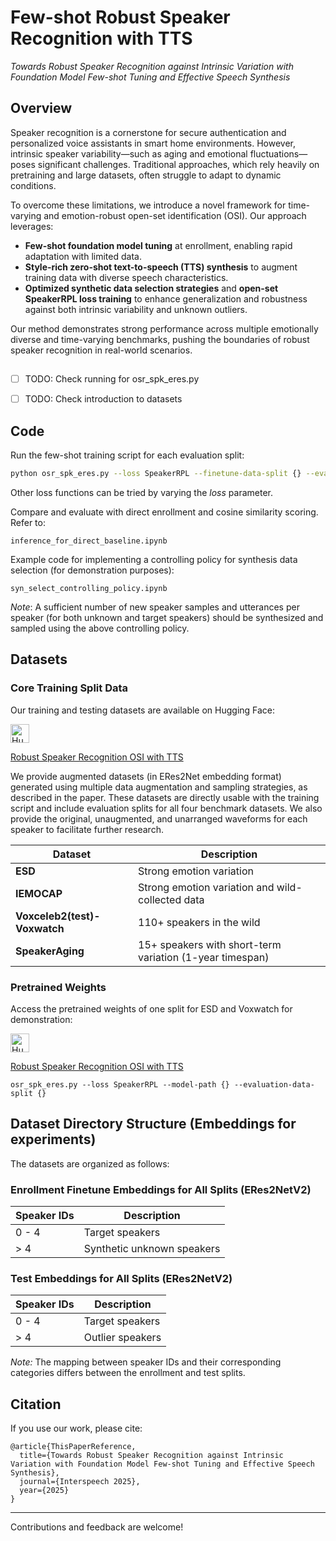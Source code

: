 # Few-shot Robust Speaker Recognition with TTS  
*Towards Robust Speaker Recognition against Intrinsic Variation with Foundation Model Few-shot Tuning and Effective Speech Synthesis*

## Overview

Speaker recognition is a cornerstone for secure authentication and personalized voice assistants in smart home environments. However, intrinsic speaker variability—such as aging and emotional fluctuations—poses significant challenges. Traditional approaches, which rely heavily on pretraining and large datasets, often struggle to adapt to dynamic conditions.

To overcome these limitations, we introduce a novel framework for time-varying and emotion-robust open-set identification (OSI). Our approach leverages:

- **Few-shot foundation model tuning** at enrollment, enabling rapid adaptation with limited data.
- **Style-rich zero-shot text-to-speech (TTS) synthesis** to augment training data with diverse speech characteristics.
- **Optimized synthetic data selection strategies** and **open-set SpeakerRPL loss training** to enhance generalization and robustness against both intrinsic variability and unknown outliers.

Our method demonstrates strong performance across multiple emotionally diverse and time-varying benchmarks, pushing the boundaries of robust speaker recognition in real-world scenarios.
##
- [ ] TODO: Check running for osr_spk_eres.py
- [ ] TODO: Check introduction to datasets


## Code

Run the few-shot training script for each evaluation split:

```bash
python osr_spk_eres.py --loss SpeakerRPL --finetune-data-split {} --evaluation-data-split {}
```

Other loss functions can be tried by varying the *loss* parameter.

Compare and evaluate with direct enrollment and cosine similarity scoring. Refer to:

```
inference_for_direct_baseline.ipynb
```

Example code for implementing a controlling policy for synthesis data selection (for demonstration purposes):

```
syn_select_controlling_policy.ipynb
```

*Note*: A sufficient number of new speaker samples and utterances per speaker (for both unknown and target speakers) should be synthesized and sampled using the above controlling policy.

## Datasets

### Core Training Split Data

Our training and testing datasets are available on Hugging Face:

<a href="https://huggingface.co/datasets/zhiyongchen/robust_speaker_recognition_OSI_with_TTS">
  <img src="https://huggingface.co/front/assets/huggingface_logo-noborder.svg" alt="Hugging Face" width="30" />
</a>

[Robust Speaker Recognition OSI with TTS](https://huggingface.co/datasets/zhiyongchen/robust_speaker_recognition_OSI_with_TTS)

We provide augmented datasets (in ERes2Net embedding format) generated using multiple data augmentation and sampling strategies, as described in the paper. These datasets are directly usable with the training script and include evaluation splits for all four benchmark datasets. We also provide the original, unaugmented, and unarranged waveforms for each speaker to facilitate further research.

| Dataset                       | Description                                                        |
|-------------------------------|--------------------------------------------------------------------|
| **ESD**                     | Strong emotion variation                                           |
| **IEMOCAP**                 | Strong emotion variation and wild-collected data                   |
| **Voxceleb2(test)-Voxwatch**  | 110+ speakers in the wild                                          |
| **SpeakerAging**            | 15+ speakers with short-term variation (1-year timespan)            |

### Pretrained Weights

Access the pretrained weights of one split for ESD and Voxwatch for demonstration:

<a href="https://huggingface.co/datasets/zhiyongchen/robust_speaker_recognition_OSI_with_TTS">
  <img src="https://huggingface.co/front/assets/huggingface_logo-noborder.svg" alt="Hugging Face" width="30" />
</a>

[Robust Speaker Recognition OSI with TTS](https://huggingface.co/datasets/zhiyongchen/robust_speaker_recognition_OSI_with_TTS)

```
osr_spk_eres.py --loss SpeakerRPL --model-path {} --evaluation-data-split {}
```

## Dataset Directory Structure (Embeddings for experiments)

The datasets are organized as follows:

### Enrollment Finetune Embeddings for All Splits (ERes2NetV2)

| Speaker IDs | Description                |
|-------------|----------------------------|
| 0 - 4       | Target speakers            |
| > 4        | Synthetic unknown speakers |

### Test Embeddings for All Splits (ERes2NetV2)

| Speaker IDs | Description      |
|-------------|------------------|
| 0 - 4       | Target speakers  |
| > 4        | Outlier speakers |

*Note:* The mapping between speaker IDs and their corresponding categories differs between the enrollment and test splits.

## Citation

If you use our work, please cite:

```
@article{ThisPaperReference,
  title={Towards Robust Speaker Recognition against Intrinsic Variation with Foundation Model Few-shot Tuning and Effective Speech Synthesis},
  journal={Interspeech 2025},
  year={2025}
}
```

---

Contributions and feedback are welcome!
